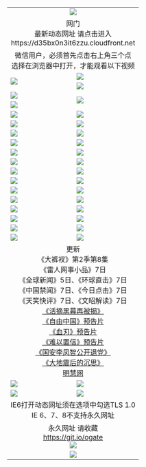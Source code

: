 ﻿<table>
  <tr></tr>
  <tr><td colspan=2 align=center><img src="https://cloud.githubusercontent.com/assets/11880933/13434984/f430fae2-e012-11e5-814f-c2df1e82b247.jpg" /></td></tr>
  <tr><td colspan=2 align=center>网门<br>最新动态网址 请点击进入
<br>https://d35bx0n3it6zzu.cloudfront.net
    </td>
  </tr>
  <tr>
    <td colspan=2 align=center>微信用户，必须首先点击右上角三个点<br>选择在浏览器中打开，才能观看以下视频</td>
  </tr>
  <tr>
    <td rowspan=2><a href="https://d35bx0n3it6zzu.cloudfront.net/ogUP.aspx?name=11DKC.mp4&count=T:2,2:8,1:16&from=github" target="_blank"><img src="https://d35bx0n3it6zzu.cloudfront.net/Up/11DKC1.jpg" /></a></td> 
    <td><div><a href="https://d35bx0n3it6zzu.cloudfront.net/ogUP.aspx?name=LRWS.mp4&count=7B:9,6B:44,5A:10,5B:35,4A:14,4B:19,3A:10,3B:26,2A:16,2B:21,1A:23,1B:29&current=7B:9" target="_blank"><img src="https://d35bx0n3it6zzu.cloudfront.net/Up/LRWS.jpg" /></a></td>
   </tr>
  <tr>
    <td><a href="https://d35bx0n3it6zzu.cloudfront.net/ogNiceVedio.aspx" target="_blank"><img src="https://d35bx0n3it6zzu.cloudfront.net/Up/TGKDY.jpg" /></a></td>
  </tr>
  <tr>
    <td><a href="https://d35bx0n3it6zzu.cloudfront.net/ogUP.aspx?name=JQR.mp4&count=2" target="_blank"><img src="https://d35bx0n3it6zzu.cloudfront.net/Up/JQR.jpg" /></a></td>   
    <td rowspan=2><a href="https://d35bx0n3it6zzu.cloudfront.net/ogUP.aspx?name=JP.mp4&count=9" target="_blank"><img src="https://d35bx0n3it6zzu.cloudfront.net/Up/JP.jpg" /></td>
  </tr>
  <tr>
    <td><a href="https://d35bx0n3it6zzu.cloudfront.net/ogUP.aspx?name=WH.mp4" target="_blank"><img src="https://d35bx0n3it6zzu.cloudfront.net/Up/WH.jpg" /></a></td>
  </tr>
  <tr>
    <td><a href="https://d35bx0n3it6zzu.cloudfront.net/ogUP.aspx?name=SSZJ.mp4&count=SP:6,480P:9" target="_blank"><img src="https://d35bx0n3it6zzu.cloudfront.net/Up/SSZJ.jpg" /></a></td>
    <td><a href="https://d35bx0n3it6zzu.cloudfront.net/ogUP.aspx?name=ZY.mp4&count=2015:16" target="_blank"><img src="https://d35bx0n3it6zzu.cloudfront.net/Up/ZY.jpg" /></a</td>
  </tr>
  <tr>
    <td><a href="https://d35bx0n3it6zzu.cloudfront.net/ogUP.aspx?name=XTFY.mp4&count=B:2,A:24" target="_blank"><img src="https://d35bx0n3it6zzu.cloudfront.net/Up/XTFY.jpg" /></a></td>
    <td><a href="https://d35bx0n3it6zzu.cloudfront.net/ogUP.aspx?name=1XQK.mp4&count=13" target="_blank"><img src="https://d35bx0n3it6zzu.cloudfront.net/Up/1XQK.jpg" /></a</td>
  </tr>
  <tr>
    <td><a href="https://d35bx0n3it6zzu.cloudfront.net/ogUP.aspx?name=1LYF.mp4&count=2" target="_blank"><img src="https://d35bx0n3it6zzu.cloudfront.net/Up/1LYF0.jpg" /></a></td>
    <td><a href="https://d35bx0n3it6zzu.cloudfront.net/ogUP.aspx?name=1ZGC.mp4&count=6" target="_blank"><img src="https://d35bx0n3it6zzu.cloudfront.net/Up/1ZGC0.jpg" /></a></td>
  </tr>
  <tr>
    <td><a href="https://d35bx0n3it6zzu.cloudfront.net/ogUP.aspx?name=1ZKM.mp4&count=3&current=3" target="_blank"><img src="https://d35bx0n3it6zzu.cloudfront.net/Up/1ZKM0.jpg" /></a></td>  
    <td><a href="https://d35bx0n3it6zzu.cloudfront.net/ogUP.aspx?name=1WWY.mp4&count=6&current=6" target="_blank"><img src="https://d35bx0n3it6zzu.cloudfront.net/Up/1WWY0.jpg" /></a></td>
  </tr>
  <tr>
    <td><a href="https://d35bx0n3it6zzu.cloudfront.net/ogUP.aspx?name=10JGY.mp4&count=3" target="_blank"><img src="https://d35bx0n3it6zzu.cloudfront.net/Up/10JGY0.jpg" /></a></td>
    <td><a href="https://d35bx0n3it6zzu.cloudfront.net/ogUP.aspx?name=10CYS.mp4&count=2" target="_blank"><img src="https://d35bx0n3it6zzu.cloudfront.net/Up/10CYS0.jpg" /></a></td>
  </tr>
  <tr>
    <td><a href="https://d35bx0n3it6zzu.cloudfront.net/ogUP.aspx?name=4SQQ.mp4&count=201603:5,201602:20,201601:21&current=201603:5" target="_blank"><img src="https://d35bx0n3it6zzu.cloudfront.net/Up/4SQQ0.jpg"/></a></td>
    <td><a href="https://d35bx0n3it6zzu.cloudfront.net/ogUP.aspx?name=4SHQ.mp4&count=201603:7,201602:27,201601:28&current=201603:7" target="_blank"><img src="https://d35bx0n3it6zzu.cloudfront.net/Up/4SHQ0.jpg"/></a></td>
  </tr>
  <tr>
    <td><a href="https://d35bx0n3it6zzu.cloudfront.net/ogUP.aspx?name=4SZG.mp4&count=201603:6,201602:21,201601:23&current=201603:6" target="_blank"><img src="https://d35bx0n3it6zzu.cloudfront.net/Up/4SZG0.jpg"/></a></td>
    <td><a href="https://d35bx0n3it6zzu.cloudfront.net/ogUP.aspx?name=4SDJ.mp4&count=201603A:6,201603B:4,201602A:24,201602B:7,201601A:48,201601B:6&current=201603A:6" target="_blank"><img src="https://d35bx0n3it6zzu.cloudfront.net/Up/4SDJ0.jpg"/></a></td>
  </tr>
  <tr>
    <td><a href="https://d35bx0n3it6zzu.cloudfront.net/ogUP.aspx?name=4CTX.mp4&count=201603:2,201602:3,201601:4&current=201603:2" target="_blank"><img src="https://d35bx0n3it6zzu.cloudfront.net/Up/4CTX0.jpg"/></a></td>
    <td><a href="https://d35bx0n3it6zzu.cloudfront.net/ogUP.aspx?name=4CWZ.mp4&count=201603:1,201602:4,201601:4&current=201603:1" target="_blank"><img src="https://d35bx0n3it6zzu.cloudfront.net/Up/4CWZ0.jpg"/></a></td>
  </tr>
  <tr>
    <td><a href="https://d35bx0n3it6zzu.cloudfront.net/onUP.aspx?name=https://d2t6x1lwzcff38.cloudfront.net/" target="_blank"><img src="https://d35bx0n3it6zzu.cloudfront.net/Up/0DTW.jpg"/></a></td>
    <td><a href="https://d35bx0n3it6zzu.cloudfront.net/onUP.aspx?name=https://d240ns8up8earz.cloudfront.net/acenter/" target="_blank"><img src="https://d35bx0n3it6zzu.cloudfront.net/Up/0TDW.jpg" /></a></td>
  </tr>
  <tr>
    <td><a href="https://d35bx0n3it6zzu.cloudfront.net/onUP.aspx?name=https://d4508d6vomz2p.cloudfront.net/gb/nsc413.htm" target="_blank"><img src="https://d35bx0n3it6zzu.cloudfront.net/Up/0DJY.jpg" /></a></td>
    <td><a href="https://d35bx0n3it6zzu.cloudfront.net/onUP.aspx?name=https://d3bxwq7vzudb5l.cloudfront.net/xtr/gb/prog204.html" target="_blank"><img src="https://d35bx0n3it6zzu.cloudfront.net/Up/0XTR.jpg" /></a></td>
  </tr>
  <tr>
    <td><a href="https://d35bx0n3it6zzu.cloudfront.net/onUP.aspx?name=https://d3aj00iefsmfgc.cloudfront.net/" target="_blank"><img src="https://d35bx0n3it6zzu.cloudfront.net/Up/0MHW.jpg" /></a></td>
    <td><a href="https://d35bx0n3it6zzu.cloudfront.net/onUP.aspx?name=https://d1lcj91uv80klr.cloudfront.net/" target="_blank"><img src="https://d35bx0n3it6zzu.cloudfront.net/Up/0ZJW.jpg" /></a></td>
  </tr>
  <tr>
    <td><a href="https://d35bx0n3it6zzu.cloudfront.net/ogUP.aspx?name=0FG.zip" target="_blank"><img src="https://d35bx0n3it6zzu.cloudfront.net/Up/0FG.jpg" /></a></td>
    <td><a href="https://d35bx0n3it6zzu.cloudfront.net/ogUP.aspx?name=0FGA.apk" target="_blank"><img src="https://d35bx0n3it6zzu.cloudfront.net/Up/0FGA.jpg" /></a></td>
  </tr>
  <tr>
    <td><a href="https://d35bx0n3it6zzu.cloudfront.net/ogUP.aspx?name=0U.zip" target="_blank"><img src="https://d35bx0n3it6zzu.cloudfront.net/Up/0U.jpg" /></a></td>
    <td><a href="https://d35bx0n3it6zzu.cloudfront.net/ogUP.aspx?name=0UA.apk" target="_blank"><img src="https://d35bx0n3it6zzu.cloudfront.net/Up/0UA.jpg" /></a></td>
  </tr>
  <tr>
    <td><a href="https://d35bx0n3it6zzu.cloudfront.net/ogUP.aspx?name=0iPPOTV.zip" target="_blank"><img src="https://d35bx0n3it6zzu.cloudfront.net/Up/0iPPOTV.jpg" /></a></td>
    <td><a href="https://d35bx0n3it6zzu.cloudfront.net/ogUP.aspx?name=0iNTD.apk" target="_blank"><img src="https://d35bx0n3it6zzu.cloudfront.net/Up/0iNTD.jpg" /></a></td>
  </tr>
  <tr>
    <td colspan=2 align=center>更新<br>
      《大裤衩》第2季第8集<br>
      《雷人网事小品》7日<br>
      《全球新闻》5日、《环球直击》7日<br>
      《中国禁闻》7日、《今日点击》7日<br>
      《天笑快评》7日、《文昭解读》7日<br>
      <a href="https://d35bx0n3it6zzu.cloudfront.net/ogUP.aspx?name=SSZJ480P9.mp4" target="_blank">《活摘黑幕再被揭》</a><br>
      <a href="https://d35bx0n3it6zzu.cloudfront.net/ogUP.aspx?name=11ZYZG0.mp4" target="_blank">《自由中国》预告片</a><br>
      <a href="https://d35bx0n3it6zzu.cloudfront.net/ogUP.aspx?name=11XR.mp4" target="_blank">《血刃》预告片</a><br>
      <a href="https://d35bx0n3it6zzu.cloudfront.net/ogUP.aspx?name=11NYZX.mp4&count=2" target="_blank">《难以置信》预告片</a><br>
      <a href="https://d35bx0n3it6zzu.cloudfront.net/ogUP.aspx?name=4LFZ.mp4" target="_blank">《国安李凤智公开退党》</a><br>
      <a href="https://d35bx0n3it6zzu.cloudfront.net/ogUP.aspx?name=4DDZHDCS.mp4" target="_blank">《大地震后的沉思》</a><br>
      <a href="https://d35bx0n3it6zzu.cloudfront.net/onUP.aspx?name=https://www.minghui.org/" target="_blank">明慧网</a></td>
    </td>
  </tr>
  <tr>
    <td><a href="https://d35bx0n3it6zzu.cloudfront.net/ogNice.aspx" target="_blank"><img src="https://d35bx0n3it6zzu.cloudfront.net/Up/0WCYY.jpg" /></a></td>
    <td><a href="https://d35bx0n3it6zzu.cloudfront.net/onCO.aspx?ob=600%E4%BA%8B%E7%89%A9&op=%E5%A2%9E%E5%88%A0%E6%94%B9&args=WH1~%23%E7%B1%BB%E5%9E%8B6%E6%96%B0%E9%97%BB%7c%23%E7%B1%BB%E5%9E%8B6%E8%AF%84%E8%AE%BA&mode=" target="_blank"><img src="https://d35bx0n3it6zzu.cloudfront.net/Up/0WZTT.jpg" /></a></td> 
  </tr>
  <tr>
    <td><a href="https://d35bx0n3it6zzu.cloudfront.net/ogDY.aspx" target="_blank"><img src="https://d35bx0n3it6zzu.cloudfront.net/Up/0FK.jpg" /></a></td>
    <td><a href="https://d35bx0n3it6zzu.cloudfront.net/ogST.aspx" target="_blank"><img src="https://d35bx0n3it6zzu.cloudfront.net/Up/0ST.jpg" /></a></td> 
  </tr>
  <tr>
    <td colspan=2 align=center>IE6打开动态网址须在选项中勾选TLS 1.0<br/>IE 6、7、8不支持永久网址<br/>
      <!--微信可扫描以下临时二维码<br/>https://bit.ly/1mBQHW8<br/><a href="https://d35bx0n3it6zzu.cloudfront.net/Up/0WMGDL3.png" target="_blank"><img src="https://d35bx0n3it6zzu.cloudfront.net/Up/0WMGD3.png"/></a><br-->
  </tr>
  <tr>
    <td colspan=2 align=center>永久网址 请收藏<br/><a href="https://git.io/ogate" target="_blank">https://git.io/ogate</a><br/><a href="https://d35bx0n3it6zzu.cloudfront.net/Up/0WMGDL2.png" target="_blank"><img src="https://d35bx0n3it6zzu.cloudfront.net/Up/0WMGD2.png"/></a></td>
  </tr>
  <tr>
    <td colspan=2 align=center><a href="https://d35bx0n3it6zzu.cloudfront.net/ogUP.aspx?name=0oGate.apk" target="_blank"><img src="https://d35bx0n3it6zzu.cloudfront.net/Up/0WMAZ.jpg" /></a></td>
  </tr>
  <!--tr>
    <td colspan=2 align=center>可能失效的动态网址
    </td>
  </tr-->
</table>
